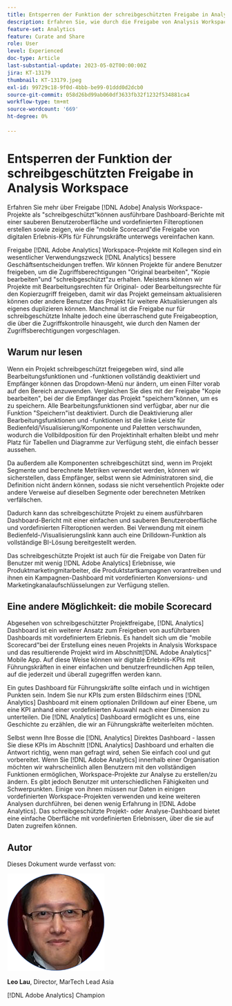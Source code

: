 ```yaml
---
title: Entsperren der Funktion der schreibgeschützten Freigabe in Analysis Workspace
description: Erfahren Sie, wie durch die Freigabe von Analysis Workspace-Projekten als "schreibgeschützt"ausführbare Dashboard-Berichte mit einer sauberen Benutzeroberfläche und vordefinierten Filteroptionen erstellt werden können und wie die "mobile Scorecard"die Freigabe von digitalen Erlebnis-KPIs für Führungskräfte unterwegs vereinfachen kann.
feature-set: Analytics
feature: Curate and Share
role: User
level: Experienced
doc-type: Article
last-substantial-update: 2023-05-02T00:00:00Z
jira: KT-13179
thumbnail: KT-13179.jpeg
exl-id: 99729c18-9f0d-4bbb-be99-01ddd0d2dcb0
source-git-commit: 058d26bd99ab060df3633fb32f1232f534881ca4
workflow-type: tm+mt
source-wordcount: '669'
ht-degree: 0%

---
```


# Entsperren der Funktion der schreibgeschützten Freigabe in Analysis Workspace

Erfahren Sie mehr über Freigabe [!DNL Adobe] Analysis Workspace-Projekte als &quot;schreibgeschützt&quot;können ausführbare Dashboard-Berichte mit einer sauberen Benutzeroberfläche und vordefinierten Filteroptionen erstellen sowie zeigen, wie die &quot;mobile Scorecard&quot;die Freigabe von digitalen Erlebnis-KPIs für Führungskräfte unterwegs vereinfachen kann.

Freigabe [!DNL Adobe Analytics] Workspace-Projekte mit Kollegen sind ein wesentlicher Verwendungszweck [!DNL Analytics] bessere Geschäftsentscheidungen treffen. Wir können Projekte für andere Benutzer freigeben, um die Zugriffsberechtigungen &quot;Original bearbeiten&quot;, &quot;Kopie bearbeiten&quot;und &quot;schreibgeschützt&quot;zu erhalten. Meistens können wir Projekte mit Bearbeitungsrechten für Original- oder Bearbeitungsrechte für den Kopierzugriff freigeben, damit wir das Projekt gemeinsam aktualisieren können oder andere Benutzer das Projekt für weitere Aktualisierungen als eigenes duplizieren können. Manchmal ist die Freigabe nur für schreibgeschützte Inhalte jedoch eine überraschend gute Freigabeoption, die über die Zugriffskontrolle hinausgeht, wie durch den Namen der Zugriffsberechtigungen vorgeschlagen.

## Warum nur lesen

Wenn ein Projekt schreibgeschützt freigegeben wird, sind alle Bearbeitungsfunktionen und -funktionen vollständig deaktiviert und Empfänger können das Dropdown-Menü nur ändern, um einen Filter vorab auf den Bereich anzuwenden. Vergleichen Sie dies mit der Freigabe &quot;Kopie bearbeiten&quot;, bei der die Empfänger das Projekt &quot;speichern&quot;können, um es zu speichern. Alle Bearbeitungsfunktionen sind verfügbar, aber nur die Funktion &quot;Speichern&quot;ist deaktiviert. Durch die Deaktivierung aller Bearbeitungsfunktionen und -funktionen ist die linke Leiste für Bedienfeld/Visualisierung/Komponente und Paletten verschwunden, wodurch die Vollbildposition für den Projektinhalt erhalten bleibt und mehr Platz für Tabellen und Diagramme zur Verfügung steht, die einfach besser aussehen.

Da außerdem alle Komponenten schreibgeschützt sind, wenn im Projekt Segmente und berechnete Metriken verwendet werden, können wir sicherstellen, dass Empfänger, selbst wenn sie Administratoren sind, die Definition nicht ändern können, sodass sie nicht versehentlich Projekte oder andere Verweise auf dieselben Segmente oder berechneten Metriken verfälschen.

Dadurch kann das schreibgeschützte Projekt zu einem ausführbaren Dashboard-Bericht mit einer einfachen und sauberen Benutzeroberfläche und vordefinierten Filteroptionen werden. Bei Verwendung mit einem Bedienfeld-/Visualisierungslink kann auch eine Drilldown-Funktion als vollständige BI-Lösung bereitgestellt werden.

Das schreibgeschützte Projekt ist auch für die Freigabe von Daten für Benutzer mit wenig [!DNL Adobe Analytics] Erlebnisse, wie Produktmarketingmitarbeiter, die Produktstartkampagnen vorantreiben und ihnen ein Kampagnen-Dashboard mit vordefinierten Konversions- und Marketingkanalaufschlüsselungen zur Verfügung stellen.

## Eine andere Möglichkeit: die mobile Scorecard

Abgesehen von schreibgeschützter Projektfreigabe, [!DNL Analytics] Dashboard ist ein weiterer Ansatz zum Freigeben von ausführbaren Dashboards mit vordefiniertem Erlebnis. Es handelt sich um die &quot;mobile Scorecard&quot;bei der Erstellung eines neuen Projekts in Analysis Workspace und das resultierende Projekt wird im Abschnitt[!DNL Adobe Analytics]&quot; Mobile App. Auf diese Weise können wir digitale Erlebnis-KPIs mit Führungskräften in einer einfachen und benutzerfreundlichen App teilen, auf die jederzeit und überall zugegriffen werden kann.

Ein gutes Dashboard für Führungskräfte sollte einfach und in wichtigen Punkten sein. Indem Sie nur KPIs zum ersten Bildschirm eines [!DNL Analytics] Dashboard mit einem optionalen Drilldown auf einer Ebene, um eine KPI anhand einer vordefinierten Auswahl nach einer Dimension zu unterteilen. Die [!DNL Analytics] Dashboard ermöglicht es uns, eine Geschichte zu erzählen, die wir an Führungskräfte weiterleiten möchten.

Selbst wenn Ihre Bosse die [!DNL Analytics] Direktes Dashboard - lassen Sie diese KPIs im Abschnitt [!DNL Analytics] Dashboard und erhalten die Antwort richtig, wenn man gefragt wird, sehen Sie einfach cool und gut vorbereitet.
Wenn Sie [!DNL Adobe Analytics] innerhalb einer Organisation möchten wir wahrscheinlich allen Benutzern mit den vollständigen Funktionen ermöglichen, Workspace-Projekte zur Analyse zu erstellen/zu ändern. Es gibt jedoch Benutzer mit unterschiedlichen Fähigkeiten und Schwerpunkten. Einige von ihnen müssen nur Daten in einigen vordefinierten Workspace-Projekten verwenden und keine weiteren Analysen durchführen, bei denen wenig Erfahrung in [!DNL Adobe Analytics]. Das schreibgeschützte Projekt- oder Analyse-Dashboard bietet eine einfache Oberfläche mit vordefinierten Erlebnissen, über die sie auf Daten zugreifen können.

## Autor

Dieses Dokument wurde verfasst von:

![Leo Lau](assets/leo_headshot.png)

**Leo Lau**, Director, MarTech Lead Asia

[!DNL Adobe Analytics] Champion
